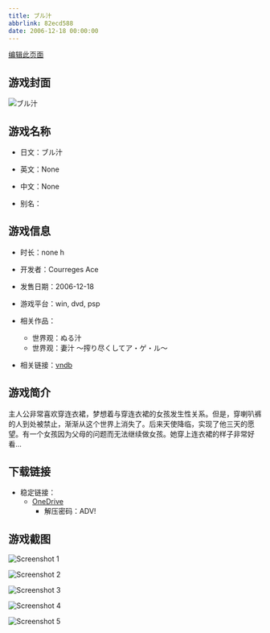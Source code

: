 ```yaml
---
title: ブル汁
abbrlink: 82ecd588
date: 2006-12-18 00:00:00
---
```

[编辑此页面](https://github.com/ACG-3/ADV3-source/blob/main/source/_posts/games/%E3%81%AC%E3%82%8B%E6%B1%81.md)

## 游戏封面

![ブル汁](https://pan.timero.xyz/d/onedrive/img_lib_001/%E3%81%AC%E3%82%8B%E6%B1%81_cover.avif)


## 游戏名称

- 日文：ブル汁
- 英文：None
- 中文：None

- 别名：


## 游戏信息

- 时长：none h
- 开发者：Courreges Ace
- 发售日期：2006-12-18
- 游戏平台：win, dvd, psp
- 相关作品：
   - 世界观：ぬる汁
   - 世界观：妻汁 ～搾り尽くしてア・ゲ・ル～

- 相关链接：[vndb](https://vndb.org/v5351)


## 游戏简介

主人公非常喜欢穿连衣裙，梦想着与穿连衣裙的女孩发生性关系。但是，穿喇叭裤的人到处被禁止，渐渐从这个世界上消失了。后来天使降临，实现了他三天的愿望。有一个女孩因为父母的问题而无法继续做女孩。她穿上连衣裙的样子非常好看...




## 下载链接

- 稳定链接：
    - [OneDrive](https://pan.timero.xyz/onedrive/adv_lib_001/%E3%81%AC%E3%82%8B%E6%B1%81)
        - 解压密码：ADV!



## 游戏截图


![Screenshot 1](https://pan.timero.xyz/d/onedrive/img_lib_001/%E3%81%AC%E3%82%8B%E6%B1%81_Screenshot_1.avif)

![Screenshot 2](https://pan.timero.xyz/d/onedrive/img_lib_001/%E3%81%AC%E3%82%8B%E6%B1%81_Screenshot_2.avif)

![Screenshot 3](https://pan.timero.xyz/d/onedrive/img_lib_001/%E3%81%AC%E3%82%8B%E6%B1%81_Screenshot_3.avif)

![Screenshot 4](https://pan.timero.xyz/d/onedrive/img_lib_001/%E3%81%AC%E3%82%8B%E6%B1%81_Screenshot_4.avif)

![Screenshot 5](https://pan.timero.xyz/d/onedrive/img_lib_001/%E3%81%AC%E3%82%8B%E6%B1%81_Screenshot_5.avif)

